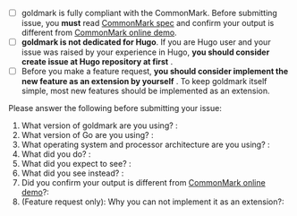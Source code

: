 - [ ] goldmark is fully compliant with the CommonMark. Before submitting issue, you **must** read [CommonMark spec](https://spec.commonmark.org/0.29/) and confirm your output is different from [CommonMark online demo](https://spec.commonmark.org/dingus/).
- [ ] **goldmark is not dedicated for Hugo**. If you are Hugo user and your issue was raised by your experience in Hugo, **you should consider create issue at Hugo repository at first** .
- [ ] Before you make a feature request, **you should consider implement the new feature as an extension by yourself** . To keep goldmark itself simple, most new features should be implemented as an extension.

Please answer the following before submitting your issue:

1. What version of goldmark are you using? : 
2. What version of Go are you using? : 
3. What operating system and processor architecture are you using? :
4. What did you do? :
5. What did you expect to see? :
6. What did you see instead? :
7. Did you confirm your output is different from [CommonMark online demo](https://spec.commonmark.org/dingus/)?:
8. (Feature request only): Why you can not implement it as an extension?:
